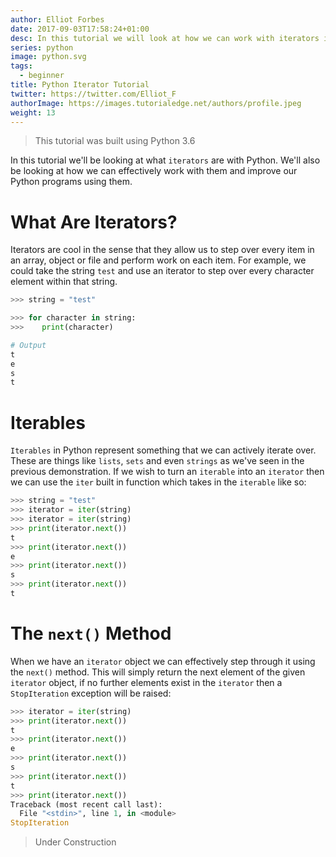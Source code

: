 ```yaml
---
author: Elliot Forbes
date: 2017-09-03T17:58:24+01:00
desc: In this tutorial we will look at how we can work with iterators in Python
series: python
image: python.svg
tags:
  - beginner
title: Python Iterator Tutorial
twitter: https://twitter.com/Elliot_F
authorImage: https://images.tutorialedge.net/authors/profile.jpeg
weight: 13
---
```


> This tutorial was built using Python 3.6

In this tutorial we'll be looking at what `iterators` are with Python. We'll
also be looking at how we can effectively work with them and improve our Python
programs using them.

# What Are Iterators?

Iterators are cool in the sense that they allow us to step over every item in an
array, object or file and perform work on each item. For example, we could take
the string `test` and use an iterator to step over every character element
within that string.

```python
>>> string = "test"

>>> for character in string:
>>>    print(character)

# Output
t
e
s
t
```

# Iterables

`Iterables` in Python represent something that we can actively iterate over.
These are things like `lists`, `sets` and even `strings` as we've seen in the
previous demonstration. If we wish to turn an `iterable` into an `iterator` then
we can use the `iter` built in function which takes in the `iterable` like so:

```python
>>> string = "test"
>>> iterator = iter(string)
>>> iterator = iter(string)
>>> print(iterator.next())
t
>>> print(iterator.next())
e
>>> print(iterator.next())
s
>>> print(iterator.next())
t
```

# The `next()` Method

When we have an `iterator` object we can effectively step through it using the
`next()` method. This will simply return the next element of the given
`iterator` object, if no further elements exist in the `iterator` then a
`StopIteration` exception will be raised:

```python
>>> iterator = iter(string)
>>> print(iterator.next())
t
>>> print(iterator.next())
e
>>> print(iterator.next())
s
>>> print(iterator.next())
t
>>> print(iterator.next())
Traceback (most recent call last):
  File "<stdin>", line 1, in <module>
StopIteration
```

> Under Construction
